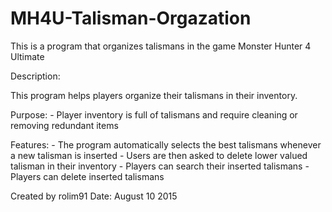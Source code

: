 # MH4U-Talisman-Orgazation
This is a program that organizes talismans in the game Monster Hunter 4 Ultimate

Description:

This program helps players organize their talismans in their inventory.

Purpose:
	- Player inventory is full of talismans and require cleaning or removing redundant items

Features:
	- The program automatically selects the best talismans whenever a new talisman is inserted
	- Users are then asked to delete lower valued talisman in their inventory
	- Players can search their inserted talismans
	- Players can delete inserted talismans

Created by rolim91
Date: August 10 2015
